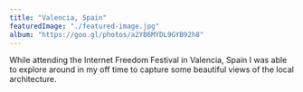 ```yaml
---
title: "Valencia, Spain"
featuredImage: "./featured-image.jpg"
album: "https://goo.gl/photos/a2YB6MYDL9GYB92h8"
---
```

While attending the Internet Freedom Festival in Valencia, Spain I was able to explore around in my off time to capture some
beautiful views of the local architecture.

